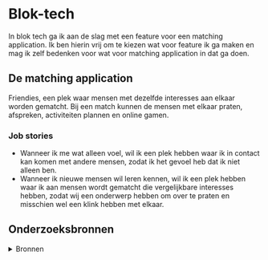 # Blok-tech

In blok tech ga ik aan de slag met een feature voor een matching application. Ik ben hierin vrij om te kiezen wat voor feature ik ga maken en mag ik zelf bedenken voor wat voor matching application in dat ga doen.

## De matching application
Friendies, een plek waar mensen met dezelfde interesses aan elkaar worden gematcht. Bij een match kunnen de mensen met elkaar praten, afspreken, activiteiten plannen en online gamen. 

### Job stories
* Wanneer ik me wat alleen voel, wil ik een plek hebben waar ik in contact kan komen met andere mensen, zodat ik het gevoel heb dat ik niet alleen ben.
* Wanneer ik nieuwe mensen wil leren kennen, wil ik een plek hebben waar ik aan mensen wordt gematcht die vergelijkbare interesses hebben, zodat wij een onderwerp hebben om over te praten en misschien wel een klink hebben met elkaar.

## Onderzoeksbronnen
<details>
  <summary>Bronnen</summary>
  
  https://git-scm.com/book/en/v2
  
</details>
